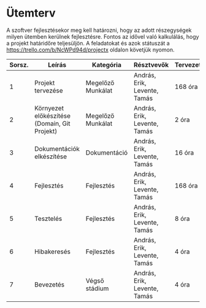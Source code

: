 # Ütemterv

A szoftver fejlesztésekor meg kell határozni, hogy az adott részegységek milyen ütemben kerülnek fejlesztésre. Fontos az idővel való kalkulálás, hogy a projekt határidőre teljesüljön. A feladatokat és azok státuszát a https://trello.com/b/NcWPd94d/projectx oldalon követjük nyomon.

| Sorsz.| Leírás                                       | Kategória         | Résztvevők                   | Tervezett | András  | Erik    | Levente | Tamás   | Tényleges |
| ----- | -------------------------------------------- | ----------------- | ---------------------------- | --------- | ------- | ------- | ------- | ------- | --------- |
| 1     | Projekt tervezése                            | Megelőző Munkálat | András, Erik, Levente, Tamás | 168 óra   | 16 óra  |         |         | 10 óra  |           |
| 2     | Környezet előkészítése (Domain, Git Projekt) | Megelőző Munkálat | András, Erik, Levente, Tamás | 2 óra     | 1 óra   |         |         | 1 óra   |           |     
| 3     | Dokumentációk elkészítése                    | Dokumentáció      | András, Erik, Levente, Tamás | 16 óra    | 5 óra   |         |         | 3 óra   |           |
| 4     | Fejlesztés                                   | Fejlesztés        | András, Erik, Levente, Tamás | 168 óra   | 26 óra  |         |         | 20 óra  |           |
| 5     | Tesztelés                                    | Fejlesztés        | András, Erik, Levente, Tamás | 8 óra     | 2 óra   |         |         | 2 óra   |           |
| 6     | Hibakeresés                                  | Fejlesztés        | András, Erik, Levente, Tamás | 4 óra     | 0,5 óra |         |         | 1 óea   |           |
| 7     | Bevezetés                                    | Végső stádium     | András, Erik, Levente, Tamás | 4 óra     |         |         |         |         |           |
